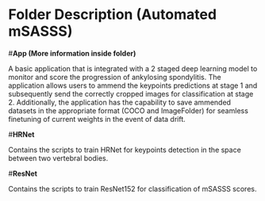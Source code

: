# Folder Description (Automated mSASSS)
#**App (More information inside folder)**

A basic application that is integrated with a 2 staged deep learning model to monitor and score the progression of ankylosing spondylitis. The application allows users to ammend the keypoints predictions at stage 1 and subsequently send the correctly cropped images for classification at stage 2. Additionally, the application has the capability to save ammended datasets in the appropriate format (COCO and ImageFolder) for seamless finetuning of current weights in the event of data drift.


#**HRNet**

Contains the scripts to train HRNet for keypoints detection in the space between two vertebral bodies.

#**ResNet**

Contains the scripts to train ResNet152 for classification of mSASSS scores.
